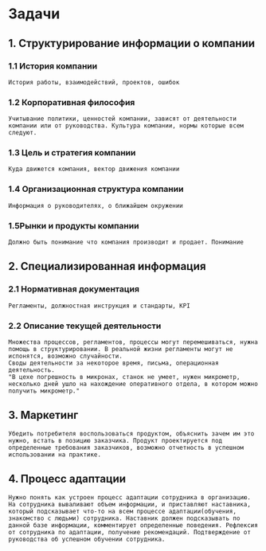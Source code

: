 # Задачи
## 1. Структурирование информации о компании
### 1.1 История компании
	История работы, взаимодействий, проектов, ошибок
### 1.2 Корпоративная философия
	Учитывание политики, ценностей компании, зависят от деятельности компании или от руководства. Культура компании, нормы которые всем следуют.
### 1.3 Цель и стратегия компании
	Куда движется компания, вектор движения компании
### 1.4 Организационная структура компании
	Информация о руководителях, о ближайшем окружении
### 1.5Рынки и продукты компании
	Должно быть понимание что компания производит и продает. Понимание 
## 2. Специализированная информация

### 2.1 Нормативная документация
	Регламенты, должностная инструкция и стандарты, KPI
### 2.2 Описание текущей деятельности
	Множества процессов, регламентов, процессы могут перемешиваться, нужна помощь в структурировании. В реальной жизни регламенты могут не испонятся, возможно случайности.
	Своды деятельности за некоторое время, письма, операционная деятельность.
	"В цехе погрешность в микронах, станок не умеет, нужен микрометр, несколько дней ушло на нахождение оперативного отдела, в котором можно получить микрометр."
## 3. Маркетинг
	Убедить потребителя воспользоваться продуктом, объяснить зачем им это нужно, встать в позицию заказчика. Продукт проектируется под определенные требования заказчиков, возможно отчетность в успешном использовании на практике.
## 4. Процесс адаптации
	Нужно понять как устроен процесс адаптации сотрудника в организацию. На сотрудника вываливают объем информации, и приставляют наставника, который подсказывает что-то на всем процессе адаптации(обучения, знакомство с людьми) сотрудника. Наставник должен подсказывать по данной базе информации, комментирует определенные поведения. Рефлексия от сотрудника по адаптации, получение рекомендаций. Подтверждение от руководства об успешном обучении сотрудника.
